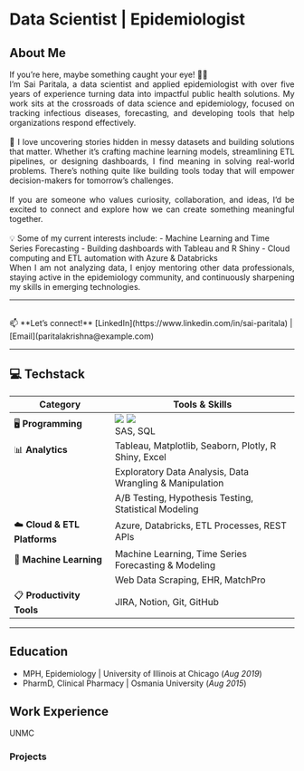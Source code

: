# Data Scientist | Epidemiologist

## About Me

<div align="justify">
If you’re here, maybe something caught your eye! 👋🏾

<br>
I’m Sai Paritala, a data scientist and applied epidemiologist with over five years of experience turning data into impactful public health solutions. My work sits at the crossroads of data science and epidemiology, focused on tracking infectious diseases, forecasting, and developing tools that help organizations respond effectively.
<br>

<br>
🔎 I love uncovering stories hidden in messy datasets and building solutions that matter. Whether it’s crafting machine learning models, streamlining ETL pipelines, or designing dashboards, I find meaning in solving real-world problems. There’s nothing quite like building tools today that will empower decision-makers for tomorrow’s challenges.
<br>

<br>
If you are someone who values curiosity, collaboration, and ideas, I’d be excited to connect and explore how we can create something meaningful together.
</div>
<br>
💡 Some of my current interests include:
- Machine Learning and Time Series Forecasting
- Building dashboards with Tableau and R Shiny
- Cloud computing and ETL automation with Azure & Databricks

<div align="justify">
When I am not analyzing data, I enjoy mentoring other data professionals, staying active in the epidemiology community, and continuously sharpening my skills in emerging technologies.
</div>

---

<br>
📫 **Let’s connect!**  
[LinkedIn](https://www.linkedin.com/in/sai-paritala) | [Email](paritalakrishna@example.com)
<br>

---

## 💻 Techstack

| **Category**                 | **Tools & Skills**                                          |
|------------------------------|-------------------------------------------------------------|
| 🖥️ **Programming**            | <img src="https://img.shields.io/badge/Python-3776AB?style=for-the-badge&logo=python&logoColor=white" /> <img src="https://img.shields.io/badge/R-276DC3?style=for-the-badge&logo=r&logoColor=white" /> <br>SAS, SQL |
| 📊 **Analytics**              | Tableau, Matplotlib, Seaborn, Plotly, R Shiny, Excel        |
|                              | Exploratory Data Analysis, Data Wrangling & Manipulation   |
|                              | A/B Testing, Hypothesis Testing, Statistical Modeling       |
| ☁️ **Cloud & ETL Platforms** | Azure, Databricks, ETL Processes, REST APIs                |
| 🤖 **Machine Learning**      | Machine Learning, Time Series Forecasting & Modeling        |
|                              | Web Data Scraping, EHR, MatchPro                            |
| 📋 **Productivity Tools**    | JIRA, Notion, Git, GitHub                                   |


---

## Education
- MPH, Epidemiology | University of Illinois at Chicago (_Aug 2019_)
- PharmD, Clinical Pharmacy | Osmania University (_Aug 2015_)

## Work Experience
UNMC

### Projects
